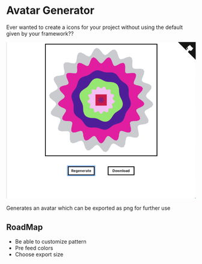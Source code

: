 # Avatar Generator

Ever wanted to create a icons for your project without using the default given by your framework??

![Example](./demo.png)

Generates an avatar which can be exported as png for further use

## RoadMap

- Be able to customize pattern
- Pre feed colors
- Choose export size
